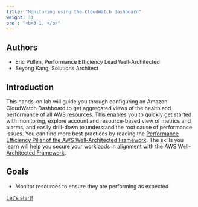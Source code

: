 ```yaml
---
title: "Monitoring using the CloudWatch dashboard"
weight: 31
pre : "<b>3-1. </b>"
---
```


## Authors
- Eric Pullen, Performance Efficiency Lead Well-Architected
- Seyong Kang, Solutions Architect

## Introduction

This hands-on lab will guide you through configuring an Amazon CloudWatch Dashboard to get aggregated views of the health and performance of all AWS resources. This enables you to quickly get started with monitoring, explore account and resource-based view of metrics and alarms, and easily drill-down to understand the root cause of performance issues. You can find more best practices by reading the [Performance Efficiency Pillar of the AWS Well-Architected Framework](https://wa.aws.amazon.com/wat.pillar.performance.en.html).
The skills you learn will help you secure your workloads in alignment with the [AWS Well-Architected Framework](https://aws.amazon.com/architecture/well-architected/).

## Goals

* Monitor resources to ensure they are performing as expected


 
[Let's start!](/en/performanceefficiency/cloudwatchdashboards/default-dashboard)
 

